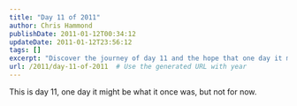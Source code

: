 ```yaml
---
title: "Day 11 of 2011"
author: Chris Hammond
publishDate: 2011-01-12T00:34:12
updateDate: 2011-01-12T23:56:12
tags: []
excerpt: "Discover the journey of day 11 and the hope that one day it may return to its former glory. Stay tuned for more updates!"
url: /2011/day-11-of-2011  # Use the generated URL with year
---
```

This is day 11, one day it might be what it once was, but not for now.

